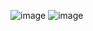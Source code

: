 ![image](https://github.com/user-attachments/assets/574490df-2298-4b36-9102-984bad0143d5)
![image](https://github.com/user-attachments/assets/64106aef-d154-41a9-b211-3793f68d726c)
